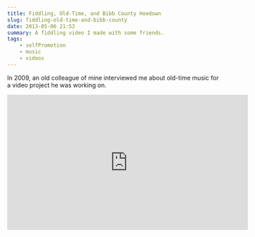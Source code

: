 ```yaml
---
title: Fiddling, Old-Time, and Bibb County Hoedown
slug: fiddling-old-time-and-bibb-county
date: 2013-05-06 21:53
summary: A fiddling video I made with some friends.
tags:
    - selfPromotion
    - music
    - videos
---
```

In 2009, an old colleague of mine interviewed me about old-time music for a video project he was working on.

<iframe width="560" height="315" src="https://www.youtube.com/embed/_bDcIKc6edM?si=igCDgSTBbMyVXDOn" title="YouTube video player" frameborder="0" allow="accelerometer; autoplay; clipboard-write; encrypted-media; gyroscope; picture-in-picture; web-share" referrerpolicy="strict-origin-when-cross-origin" allowfullscreen></iframe>
